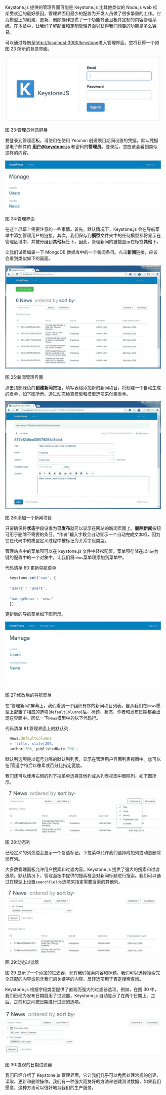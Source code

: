 Keystone.js 提供的管理界面可能是 Keystone.js 比其他类似的 Node.js web 框架受欢迎的最好原因。管理界面用最少的配置为开发人员做了很多繁重的工作。它为模型上的创建、更新、删除操作提供了一个功能齐全且极其定制的内容管理系统。在本章中，让我们了解配置和定制管理界面以获得我们想要的功能是多么容易。

可以通过导航至[http://localhost:3000/keystone](http://localhost:3000/keystone)进入管理界面。您将获得一个如图 23 所示的登录界面。

![](img/00027.jpeg)

图 23:管理员登录屏幕

要登录到管理面板，请使用在使用 Yeoman 创建项目期间设置的凭据。默认凭据是电子邮件的 [**用户@keystone.js**](mailto:user@keystone.js) 和密码的**管理员**。登录后，您应该会看到类似这样的内容。

![](img/00028.jpeg)

图 24:管理界面

在这个屏幕上需要注意的一些事情。首先，默认情况下，Keystone.js 会在导航菜单中添加管理用户的链接。其次，我们保存到**模型**文件夹中的任何模型都将显示在管理区域中，并被分组到**其他**标签下。因此，管理新闻的链接显示在标签**其他**下。

让我们试着编辑一下 MongoDB 数据库中的一个新闻条目。点击**新闻**链接，应该会看到类似如下的画面。

![](img/00029.jpeg)

图 25:新闻管理界面

点击顶部绿色的**创建新闻**按钮，填写表格添加新的新闻项目。将创建一个自动生成的表单，如下图所示。通过动态检查模型和模型选项来创建表单。

![](img/00030.jpeg)

图 26:添加一个新闻项目

只要确保将**状态**字段设置为**已发布**就可以显示在网站的新闻页面上。**删除新闻**按钮可用于删除不需要的条目。“作者”输入字段会自动显示一个自动完成文本框，因为它在代码中的模型定义过程中被标记为关系字段类型。

管理站点中的菜单项可以在 keystone.js 文件中轻松配置。菜单项存储在以`nav`为键的配置中的一个对象中。让我们将`news`菜单项添加到菜单中。

代码清单 80:更新导航菜单

```js
  keystone.set('nav', {

  'users': 'users',

  'manageNews': 'news'
  });

```

更新后的导航菜单如下图所示。

![](img/00031.jpeg)

图 27:修改后的导航菜单

在“管理新闻”屏幕上，我们看到一个组织有序的新闻项目列表。自从我们在`News`模型上配置了相应的选项(`defaultColumns`)后，标题、状态、作者和发布日期都会出现在界面中。回忆一下`News`模型中的以下代码行。

代码清单 81:管理界面上的默认列

```js
  News.defaultColumns
  = 'title, state|20%,
  author|20%, publishedDate|20%';

```

默认列选项是以逗号分隔的默认列列表，显示在管理用户界面列表视图中。您可以在|管道字符后以像素或百分比指定宽度。

我们还可以使用右侧的列下拉菜单选择其他列或从列表视图中删除列，如下图所示。

![](img/00032.jpeg)

图 28:动态列

已经定义的列旁边会显示一个复选标记。下拉菜单允许我们选择附加列或动态删除现有列。

大多数管理面板允许用户搜索和过滤内容。Keystone.js 提供了强大的搜索和过滤选项。默认情况下，管理面板中提供的搜索框会对新闻标题进行搜索。我们可以通过在模型上设置`searchFields`选项来指定需要搜索的其他列。

![](img/00033.jpeg)

图 29:动态过滤器

图 29 显示了一个添加的过滤器，允许我们搜索内容和标题。我们可以选择搜索完全匹配的内容或包含我们的关键字的内容。反转选项用于否定搜索查询。

Keystone.js 根据字段类型提供了直观而强大的过滤器选项。例如，在图 30 中，我们已经为发布日期启用了过滤器，Keystone.js 自动显示了在两个日期上、之后、之前和之间按日期进行过滤的选项。

![](img/00034.jpeg)

图 30:直观的日期过滤器

我们已经介绍了 Keystone.js 管理界面，它让我们几乎可以免费处理常规的创建、读取、更新和删除操作。我们有一种强大而友好的方法来创建测试数据，如果我们愿意，这种方法可以很好地为我们的生产服务。